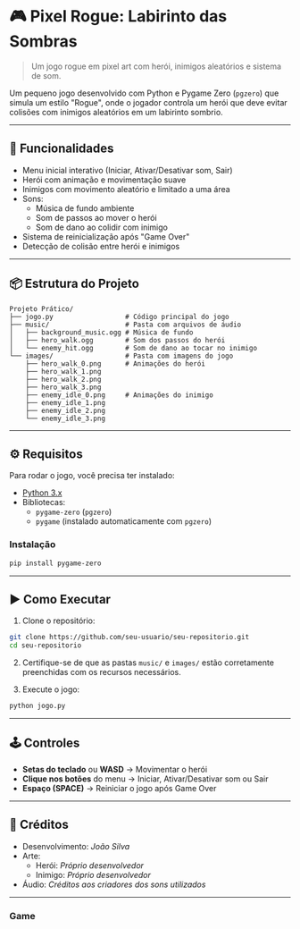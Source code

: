 # 🎮 Pixel Rogue: Labirinto das Sombras

> Um jogo rogue em pixel art com herói, inimigos aleatórios e sistema de som.

Um pequeno jogo desenvolvido com Python e Pygame Zero (`pgzero`) que simula um estilo "Rogue", onde o jogador controla um herói que deve evitar colisões com inimigos aleatórios em um labirinto sombrio.

---

## 🧩 Funcionalidades

- Menu inicial interativo (Iniciar, Ativar/Desativar som, Sair)
- Herói com animação e movimentação suave
- Inimigos com movimento aleatório e limitado a uma área
- Sons:
  - Música de fundo ambiente
  - Som de passos ao mover o herói
  - Som de dano ao colidir com inimigo
- Sistema de reinicialização após "Game Over"
- Detecção de colisão entre herói e inimigos

---

## 📦 Estrutura do Projeto

```
Projeto Prático/
├── jogo.py                  # Código principal do jogo
├── music/                   # Pasta com arquivos de áudio
│   ├── background_music.ogg # Música de fundo
│   ├── hero_walk.ogg        # Som dos passos do herói
│   └── enemy_hit.ogg        # Som de dano ao tocar no inimigo
└── images/                  # Pasta com imagens do jogo
    ├── hero_walk_0.png      # Animações do herói
    ├── hero_walk_1.png
    ├── hero_walk_2.png
    ├── hero_walk_3.png
    ├── enemy_idle_0.png     # Animações do inimigo
    ├── enemy_idle_1.png
    ├── enemy_idle_2.png
    └── enemy_idle_3.png
```

---

## ⚙️ Requisitos

Para rodar o jogo, você precisa ter instalado:

- [Python 3.x](https://www.python.org/)
- Bibliotecas:
  - `pygame-zero` (`pgzero`)
  - `pygame` (instalado automaticamente com `pgzero`)

### Instalação

```bash
pip install pygame-zero
```

---

## ▶️ Como Executar

1. Clone o repositório:

```bash
git clone https://github.com/seu-usuario/seu-repositorio.git
cd seu-repositorio
```

2. Certifique-se de que as pastas `music/` e `images/` estão corretamente preenchidas com os recursos necessários.

3. Execute o jogo:

```bash
python jogo.py
```

---

## 🕹️ Controles

- **Setas do teclado** ou **WASD** → Movimentar o herói 
- **Clique nos botões** do menu → Iniciar, Ativar/Desativar som ou Sair 
- **Espaço (SPACE)** → Reiniciar o jogo após Game Over 

---

## 📝 Créditos

- Desenvolvimento: *João Silva* 
- Arte:
  - Herói: *Próprio desenvolvedor*
  - Inimigo: *Próprio desenvolvedor* 
- Áudio: *Créditos aos criadores dos sons utilizados*

---

### Game


